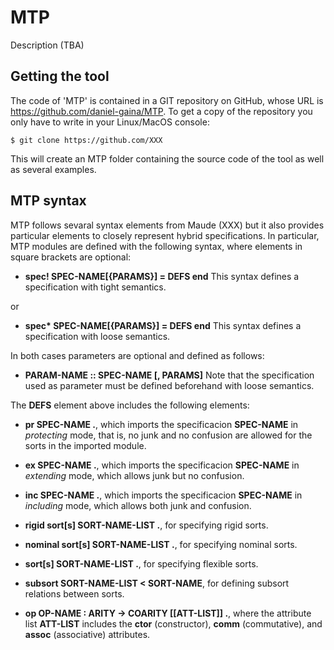 MTP
==================================================

Description (TBA)

Getting the tool
----------------

The code of 'MTP' is contained in a GIT repository on GitHub, whose URL is
https://github.com/daniel-gaina/MTP. To get a copy of the repository you only
have to write in your Linux/MacOS console:

    $ git clone https://github.com/XXX

This will create an MTP folder containing the source code of the tool as well as
several examples.

MTP syntax
----------

MTP follows sevaral syntax elements from Maude (XXX) but it also provides
particular elements to closely represent hybrid specifications. In particular,
MTP modules are defined with the following syntax, where elements in square
brackets are optional:

* **spec! SPEC-NAME[{PARAMS}] = DEFS end** This syntax defines a specification
with tight semantics.

or

* __spec* SPEC-NAME[{PARAMS}] = DEFS end__ This syntax defines a specification
with loose semantics.

In both cases parameters are optional and defined as follows:

* **PARAM-NAME :: SPEC-NAME [, PARAMS]** Note that the specification used as
parameter must be defined beforehand with loose semantics.

The **DEFS** element above includes the following elements:

* **pr SPEC-NAME .**, which imports the specificacion **SPEC-NAME** in *protecting*
mode, that is, no junk and no confusion are allowed for the sorts in the imported
module.

* **ex SPEC-NAME .**, which imports the specificacion **SPEC-NAME** in *extending*
mode, which allows junk but no confusion.

* **inc SPEC-NAME .**, which imports the specificacion **SPEC-NAME** in *including*
mode, which allows both junk and confusion.

* **rigid sort[s] SORT-NAME-LIST .**, for specifying rigid sorts.

* **nominal sort[s] SORT-NAME-LIST .**, for specifying nominal sorts.

* **sort[s] SORT-NAME-LIST .**, for specifying flexible sorts.

* **subsort SORT-NAME-LIST < SORT-NAME**, for defining subsort relations between
sorts.

* **op OP-NAME : ARITY -> COARITY [[ATT-LIST]] .**, where the attribute list
**ATT-LIST** includes the **ctor** (constructor), **comm** (commutative), and **assoc**
(associative) attributes.
